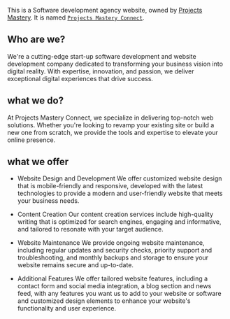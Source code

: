 This is a Software development agency website, owned by [Projects Mastery](https://projectsmasteryconnect.vercel.app/). It is named
 [`Projects Mastery Connect`](https://github.com/vercel/next.js/tree/canary/packages/create-next-app).

## Who are we?
We're a cutting-edge start-up software development and website development company dedicated to transforming your business vision into digital reality. With expertise, innovation, and passion, we deliver exceptional digital experiences that drive success.


## what we do?

At Projects Mastery Connect, we specialize in delivering top-notch web solutions. Whether you're looking to revamp your existing site or build a new one from scratch, we provide the tools and expertise to elevate your online presence.




## what we offer

- Website Design and Development  We offer customized website design that is mobile-friendly and responsive, developed with the latest technologies to provide a modern and user-friendly website that meets your business needs.

- Content Creation 
Our content creation services include high-quality writing that is optimized for search engines, engaging and informative, and tailored to resonate with your target audience.

- Website Maintenance 
We provide ongoing website maintenance, including regular updates and security checks, priority support and troubleshooting, and monthly backups and storage to ensure your website remains secure and up-to-date.

- Additional Features 
We offer tailored website features, including a contact form and social media integration, a blog section and news feed, with any features you want us to add to your website or software and customized design elements to enhance your website's functionality and user experience.
